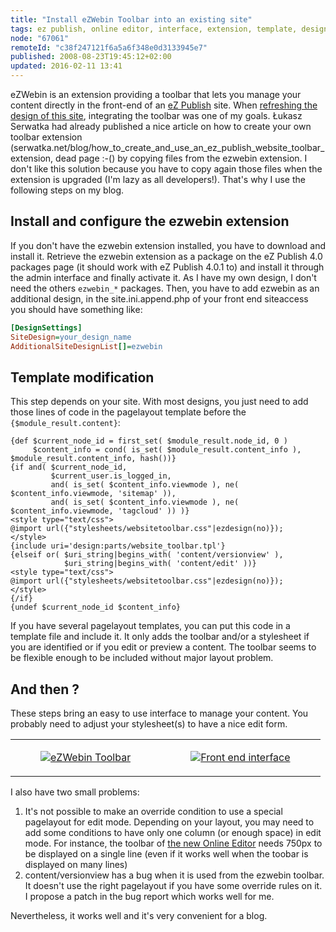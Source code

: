 ```yaml
---
title: "Install eZWebin Toolbar into an existing site"
tags: ez publish, online editor, interface, extension, template, design
node: "67061"
remoteId: "c38f247121f6a5a6f348e0d3133945e7"
published: 2008-08-23T19:45:12+02:00
updated: 2016-02-11 13:41
---
```


eZWebin is an extension
providing a toolbar that lets you manage your content directly in the front-end
of an [eZ Publish](/tag/ez-publish) site. When [refreshing the design of this
site](/post/pwet-2-0), integrating the toolbar was one of my goals. Łukasz
Serwatka had already published a nice article on how to
create your own toolbar
extension (serwatka.net/blog/how_to_create_and_use_an_ez_publish_website_toolbar_extension, dead page :-()
by copying files from the ezwebin extension. I don't like this solution because
you have to copy again those files when the extension is upgraded (I'm lazy as
all developers!). That's why I use the following steps on my blog.

## Install and configure the ezwebin extension


If you don't have the ezwebin extension installed, you have to download and
install it. Retrieve the ezwebin extension as a
package on
the eZ Publish 4.0 packages
page
(it should work with eZ Publish 4.0.1 to) and install it through the admin
interface
and finally activate it. As I have my own design, I don't need the others
`ezwebin_*` packages. Then, you have to add ezwebin as an additional design, in
the site.ini.append.php of your front end siteaccess you should have something
like:

``` ini
[DesignSettings]
SiteDesign=your_design_name
AdditionalSiteDesignList[]=ezwebin

```


## Template modification


This step depends on your site. With most designs, you just need to add those lines of code in the pagelayout template before the <code>{$module_result.content}</code>:

```
{def $current_node_id = first_set( $module_result.node_id, 0 )
     $content_info = cond( is_set( $module_result.content_info ), $module_result.content_info, hash())}
{if and( $current_node_id,
         $current_user.is_logged_in,
         and( is_set( $content_info.viewmode ), ne( $content_info.viewmode, 'sitemap' )),
         and( is_set( $content_info.viewmode ), ne( $content_info.viewmode, 'tagcloud' )) )}
<style type="text/css">
@import url({"stylesheets/websitetoolbar.css"|ezdesign(no)});
</style>
{include uri='design:parts/website_toolbar.tpl'}
{elseif or( $uri_string|begins_with( 'content/versionview' ),
            $uri_string|begins_with( 'content/edit' ))}
<style type="text/css">
@import url({"stylesheets/websitetoolbar.css"|ezdesign(no)});
</style>
{/if}
{undef $current_node_id $content_info}
```


If you have several pagelayout templates, you can put this code in a template
file and include it. It only adds the toolbar and/or a stylesheet if you are
identified or if you edit or preview a content. The toolbar seems to be flexible
enough to be included without major layout problem.


## And then ?

These steps bring an easy to use interface to manage your content. You probably
need to adjust your stylesheet(s) to have a nice edit form.

<table class="table-centre"><tr><td><figure class="object-center"><a href="/images/ezwebin-toolbar.png"><img loading="lazy" src="/images/330x/ezwebin-toolbar.png" alt="eZWebin Toolbar">
</a></figure></td>
<td><figure class="object-center"><a href="/images/front-end-interface.png"><img loading="lazy" src="/images/330x/front-end-interface.png" alt="Front end interface">
</a></figure></td>
</tr>
</table>

I also have two small problems:

1. It's not possible to make an override
condition
to use a special pagelayout for edit mode. Depending on your layout, you may
need to add some conditions to have only one column (or enough space) in edit
mode. For instance, the toolbar of [the new Online
Editor](/post/the-new-online-editor-for-ez-publish-beta) needs 750px to be
displayed on a single line (even if it works well when the toobar is displayed
on many lines)
1. content/versionview has a bug when
it is used from the ezwebin toolbar. It doesn't use the right pagelayout if you
have some override rules on it. I propose a patch in the bug report which works
well for me.


Nevertheless, it works well and it's very convenient for a blog.
